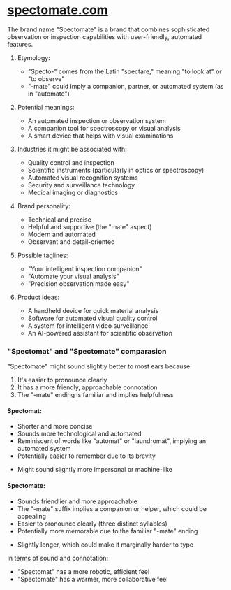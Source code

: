 # [spectomate.com](http://www.spectomate.com)


The brand name "Spectomate" is a brand that combines sophisticated observation or inspection capabilities with user-friendly, automated features. 


1. Etymology:
   - "Specto-" comes from the Latin "spectare," meaning "to look at" or "to observe"
   - "-mate" could imply a companion, partner, or automated system (as in "automate")

2. Potential meanings:
   - An automated inspection or observation system
   - A companion tool for spectroscopy or visual analysis
   - A smart device that helps with visual examinations

3. Industries it might be associated with:
   - Quality control and inspection
   - Scientific instruments (particularly in optics or spectroscopy)
   - Automated visual recognition systems
   - Security and surveillance technology
   - Medical imaging or diagnostics

4. Brand personality:
   - Technical and precise
   - Helpful and supportive (the "mate" aspect)
   - Modern and automated
   - Observant and detail-oriented

5. Possible taglines:
   - "Your intelligent inspection companion"
   - "Automate your visual analysis"
   - "Precision observation made easy"

6. Product ideas:
   - A handheld device for quick material analysis
   - Software for automated visual quality control
   - A system for intelligent video surveillance
   - An AI-powered assistant for scientific observation




### "Spectomat" and "Spectomate" comparasion

"Spectomate" might sound slightly better to most ears because:
1. It's easier to pronounce clearly
2. It has a more friendly, approachable connotation
3. The "-mate" ending is familiar and implies helpfulness

#### Spectomat:
+ Shorter and more concise
+ Sounds more technological and automated
+ Reminiscent of words like "automat" or "laundromat", implying an automated system
+ Potentially easier to remember due to its brevity
- Might sound slightly more impersonal or machine-like

#### Spectomate:
+ Sounds friendlier and more approachable
+ The "-mate" suffix implies a companion or helper, which could be appealing
+ Easier to pronounce clearly (three distinct syllables)
+ Potentially more memorable due to the familiar "-mate" ending
- Slightly longer, which could make it marginally harder to type

In terms of sound and connotation:
- "Spectomat" has a more robotic, efficient feel
- "Spectomate" has a warmer, more collaborative feel

